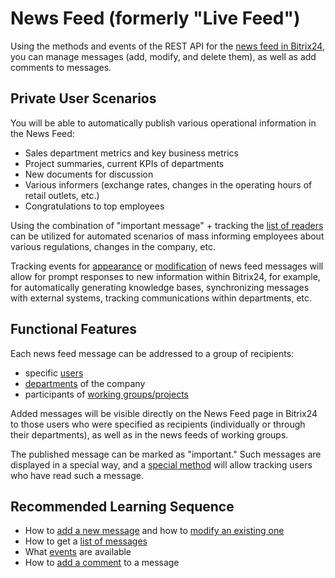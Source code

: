 # News Feed (formerly "Live Feed")

Using the methods and events of the REST API for the [news feed in Bitrix24](https://helpdesk.bitrix24.com/open/18699992/), you can manage messages (add, modify, and delete them), as well as add comments to messages.

## Private User Scenarios

You will be able to automatically publish various operational information in the News Feed:

- Sales department metrics and key business metrics
- Project summaries, current KPIs of departments
- New documents for discussion
- Various informers (exchange rates, changes in the operating hours of retail outlets, etc.)
- Congratulations to top employees

Using the combination of "important message" + tracking the [list of readers](log-blogpost-getusers-important.md) can be utilized for automated scenarios of mass informing employees about various regulations, changes in the company, etc.

Tracking events for [appearance](events/index.md) or [modification](events/on-live-feed-post-update.md) of news feed messages will allow for prompt responses to new information within Bitrix24, for example, for automatically generating knowledge bases, synchronizing messages with external systems, tracking communications within departments, etc.

## Functional Features

Each news feed message can be addressed to a group of recipients:

- specific [users](../user/index.md)
- [departments](../departments/index.md) of the company
- participants of [working groups/projects](../sonet-group/sonet-group-create.md)

Added messages will be visible directly on the News Feed page in Bitrix24 to those users who were specified as recipients (individually or through their departments), as well as in the news feeds of working groups.

The published message can be marked as "important." Such messages are displayed in a special way, and a [special method](log-blogpost-getusers-important.md) will allow tracking users who have read such a message.

## Recommended Learning Sequence

- How to [add a new message](log-blogpost-add.md) and how to [modify an existing one](log-blogpost-update.md)
- How to get a [list of messages](log-blogpost-get.md)
- What [events](events/index.md) are available
- How to [add a comment](log-blogcomment-add.md) to a message
